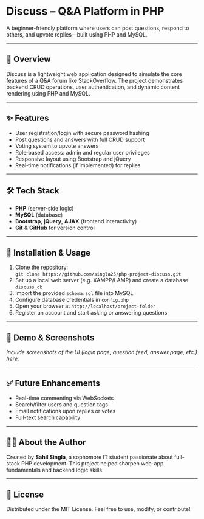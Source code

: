# Discuss – Q&A Platform in PHP

A beginner-friendly platform where users can post questions, respond to others, and upvote replies—built using PHP and MySQL.

---

## 🚀 Overview
Discuss is a lightweight web application designed to simulate the core features of a Q&A forum like StackOverflow. The project demonstrates backend CRUD operations, user authentication, and dynamic content rendering using PHP and MySQL.

---

## ✨ Features
- User registration/login with secure password hashing
- Post questions and answers with full CRUD support
- Voting system to upvote answers
- Role‑based access: admin and regular user privileges
- Responsive layout using Bootstrap and jQuery
- Real‑time notifications (if implemented) for replies

---

## 🛠️ Tech Stack
- **PHP** (server-side logic)
- **MySQL** (database)
- **Bootstrap**, **jQuery**, **AJAX** (frontend interactivity)
- **Git** & **GitHub** for version control

---

## 🧾 Installation & Usage
1. Clone the repository:  
   `git clone https://github.com/singla25/php-project-discuss.git`
2. Set up a local web server (e.g. XAMPP/LAMP) and create a database `discuss_db`
3. Import the provided `schema.sql` file into MySQL
4. Configure database credentials in `config.php`
5. Open your browser at `http://localhost/project-folder`
6. Register an account and start asking or answering questions

---

## 🧪 Demo & Screenshots
*Include screenshots of the UI (login page, question feed, answer page, etc.) here.*

---

## ✅ Future Enhancements
- Real-time commenting via WebSockets
- Search/filter users and question tags
- Email notifications upon replies or votes
- Full-text search capability

---

## 🧑‍💻 About the Author
Created by **Sahil Singla**, a sophomore IT student passionate about full-stack PHP development. This project helped sharpen web-app fundamentals and backend logic skills.

---

## 📄 License
Distributed under the MIT License. Feel free to use, modify, or contribute!

